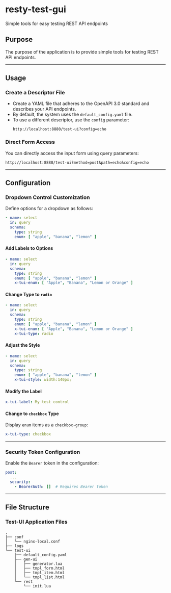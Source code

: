 # resty-test-gui
Simple tools for easy testing REST API endpoints

## Purpose

The purpose of the application is to provide simple tools for testing REST API endpoints.

---

## Usage

### **Create a Descriptor File**
- Create a YAML file that adheres to the OpenAPI 3.0 standard and describes your API endpoints.
- By default, the system uses the `default_config.yaml` file.
- To use a different descriptor, use the `config` parameter:
  ```
  http://localhost:8880/test-ui?config=echo
  ```

### **Direct Form Access**
You can directly access the input form using query parameters:
```
http://localhost:8880/test-ui?method=post&path=echo&config=echo
```

---

## Configuration

### **Dropdown Control Customization**
Define options for a dropdown as follows:
```yaml
- name: select
  in: query
  schema:
    type: string
    enum: [ "apple", "banana", "lemon" ]
```

#### **Add Labels to Options**
```yaml
- name: select
  in: query
  schema:
    type: string
    enum: [ "apple", "banana", "lemon" ]
    x-tui-enum: [ "Apple", "Banana", "Lemon or Orange" ]
```

#### **Change Type to `radio`**
```yaml
- name: select
  in: query
  schema:
    type: string
    enum: [ "apple", "banana", "lemon" ]
    x-tui-enum: [ "Apple", "Banana", "Lemon or Orange" ]
    x-tui-type: radio
```

#### **Adjust the Style**
```yaml
- name: select
  in: query
  schema:
    type: string
    enum: [ "apple", "banana", "lemon" ]
    x-tui-style: width:140px;
```

#### **Modify the Label**
```yaml
x-tui-label: My test control
```

#### **Change to `checkbox` Type**
Display `enum` items as a `checkbox-group`:
```yaml
x-tui-type: checkbox
```

---

### **Security Token Configuration**
Enable the `Bearer` token in the configuration:
```yaml
post:
  ...
  security:
    - BearerAuth: []  # Requires Bearer token
```

---

## File Structure

### **Test-UI Application Files**
```
.
├── conf
│   └── nginx-local.conf
├── logs
└── test-ui
    ├── default_config.yaml
    ├── gen-ui
    │   ├── generator.lua
    │   ├── tmpl_form.html
    │   ├── tmpl_item.html
    │   └── tmpl_list.html
    └── rest
        └── init.lua
```


